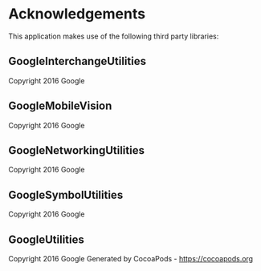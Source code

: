 # Acknowledgements
This application makes use of the following third party libraries:

## GoogleInterchangeUtilities

Copyright 2016 Google

## GoogleMobileVision

Copyright 2016 Google

## GoogleNetworkingUtilities

Copyright 2016 Google

## GoogleSymbolUtilities

Copyright 2016 Google

## GoogleUtilities

Copyright 2016 Google
Generated by CocoaPods - https://cocoapods.org
